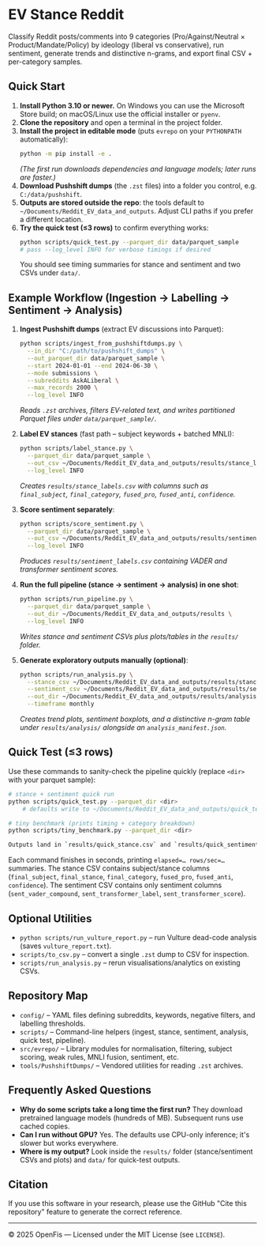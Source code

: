 # EV Stance Reddit

Classify Reddit posts/comments into 9 categories (Pro/Against/Neutral × Product/Mandate/Policy) by ideology (liberal vs conservative), run sentiment, generate trends and distinctive n-grams, and export final CSV + per-category samples.

## Quick Start
1. **Install Python 3.10 or newer.** On Windows you can use the Microsoft Store build; on macOS/Linux use the official installer or `pyenv`.
2. **Clone the repository** and open a terminal in the project folder.
3. **Install the project in editable mode** (puts `evrepo` on your `PYTHONPATH` automatically):
   ```bash
   python -m pip install -e .
   ```
   *(The first run downloads dependencies and language models; later runs are faster.)*
4. **Download Pushshift dumps** (the `.zst` files) into a folder you control, e.g. `C:/data/pushshift`.
5. **Outputs are stored outside the repo**: the tools default to `~/Documents/Reddit_EV_data_and_outputs`. Adjust CLI paths if you prefer a different location.
6. **Try the quick test (≤3 rows)** to confirm everything works:
   ```bash
   python scripts/quick_test.py --parquet_dir data/parquet_sample
   # pass --log_level INFO for verbose timings if desired
   ```
   You should see timing summaries for stance and sentiment and two CSVs under `data/`.

## Example Workflow (Ingestion → Labelling → Sentiment → Analysis)

1. **Ingest Pushshift dumps** (extract EV discussions into Parquet):
   ```bash
   python scripts/ingest_from_pushshiftdumps.py \
     --in_dir "C:/path/to/pushshift_dumps" \
     --out_parquet_dir data/parquet_sample \
     --start 2024-01-01 --end 2024-06-30 \
     --mode submissions \
     --subreddits AskALiberal \
     --max_records 2000 \
     --log_level INFO
   ```
   *Reads `.zst` archives, filters EV-related text, and writes partitioned Parquet files under `data/parquet_sample/`.*

2. **Label EV stances** (fast path – subject keywords + batched MNLI):
   ```bash
   python scripts/label_stance.py \
     --parquet_dir data/parquet_sample \
     --out_csv ~/Documents/Reddit_EV_data_and_outputs/results/stance_labels.csv \
     --log_level INFO
   ```
   *Creates `results/stance_labels.csv` with columns such as `final_subject`, `final_category`, `fused_pro`, `fused_anti`, `confidence`.*

3. **Score sentiment separately**:
   ```bash
   python scripts/score_sentiment.py \
     --parquet_dir data/parquet_sample \
     --out_csv ~/Documents/Reddit_EV_data_and_outputs/results/sentiment_labels.csv \
     --log_level INFO
   ```
   *Produces `results/sentiment_labels.csv` containing VADER and transformer sentiment scores.*

4. **Run the full pipeline (stance → sentiment → analysis) in one shot**:
   ```bash
   python scripts/run_pipeline.py \
     --parquet_dir data/parquet_sample \
     --out_dir ~/Documents/Reddit_EV_data_and_outputs/results \
     --log_level INFO
   ```
   *Writes stance and sentiment CSVs plus plots/tables in the `results/` folder.*

5. **Generate exploratory outputs manually (optional)**:
   ```bash
   python scripts/run_analysis.py \
     --stance_csv ~/Documents/Reddit_EV_data_and_outputs/results/stance_labels.csv \
     --sentiment_csv ~/Documents/Reddit_EV_data_and_outputs/results/sentiment_labels.csv \
     --out_dir ~/Documents/Reddit_EV_data_and_outputs/results/analysis \
     --timeframe monthly
   ```
   *Creates trend plots, sentiment boxplots, and a distinctive n-gram table under `results/analysis/` alongside an `analysis_manifest.json`.*

## Quick Test (≤3 rows)

Use these commands to sanity-check the pipeline quickly (replace `<dir>` with your parquet sample):

```bash
# stance + sentiment quick run
python scripts/quick_test.py --parquet_dir <dir>
    # defaults write to ~/Documents/Reddit_EV_data_and_outputs/quick_test

# tiny benchmark (prints timing + category breakdown)
python scripts/tiny_benchmark.py --parquet_dir <dir>

Outputs land in `results/quick_stance.csv` and `results/quick_sentiment.csv`. The benchmark reuses the same files.
```

Each command finishes in seconds, printing `elapsed=… rows/sec=…` summaries. The stance CSV contains subject/stance columns (`final_subject`, `final_stance`, `final_category`, `fused_pro`, `fused_anti`, `confidence`). The sentiment CSV contains only sentiment columns (`sent_vader_compound`, `sent_transformer_label`, `sent_transformer_score`).

## Optional Utilities
- `python scripts/run_vulture_report.py` – run Vulture dead-code analysis (saves `vulture_report.txt`).
- `scripts/to_csv.py` – convert a single `.zst` dump to CSV for inspection.
- `scripts/run_analysis.py` – rerun visualisations/analytics on existing CSVs.

## Repository Map
- `config/` – YAML files defining subreddits, keywords, negative filters, and labelling thresholds.
- `scripts/` – Command-line helpers (ingest, stance, sentiment, analysis, quick test, pipeline).
- `src/evrepo/` – Library modules for normalisation, filtering, subject scoring, weak rules, MNLI fusion, sentiment, etc.
- `tools/PushshiftDumps/` – Vendored utilities for reading `.zst` archives.

## Frequently Asked Questions
- **Why do some scripts take a long time the first run?** They download pretrained language models (hundreds of MB). Subsequent runs use cached copies.
- **Can I run without GPU?** Yes. The defaults use CPU-only inference; it's slower but works everywhere.
- **Where is my output?** Look inside the `results/` folder (stance/sentiment CSVs and plots) and `data/` for quick-test outputs.

## Citation
If you use this software in your research, please use the GitHub "Cite this repository" feature to generate the correct reference.

---

© 2025 OpenFis — Licensed under the MIT License (see `LICENSE`).
